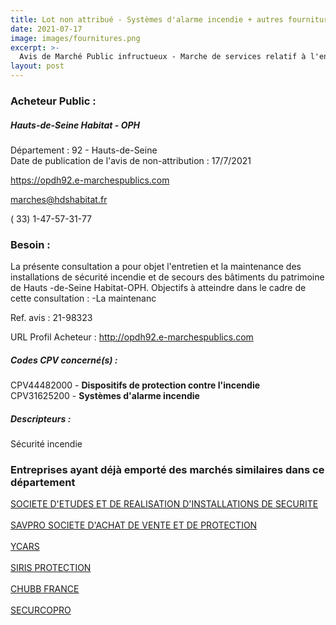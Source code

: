```yaml
---
title: Lot non attribué - Systèmes d'alarme incendie + autres fournitures
date: 2021-07-17
image: images/fournitures.png
excerpt: >-
  Avis de Marché Public infructueux - Marche de services relatif à l'entretien et la maintenance des équipements de sécurité incendie et de secours des bâtiments du patrimoine de Hauts-de-Seine Habitat - OPH (5 lots)
layout: post
---
```


### Acheteur Public :
##### Hauts-de-Seine Habitat - OPH
Département : 92 - Hauts-de-Seine<br/>
Date de publication de l'avis de non-attribution : 17/7/2021


https://opdh92.e-marchespublics.com

marches@hdshabitat.fr

( 33) 1-47-57-31-77
### Besoin :

La présente consultation a pour objet l'entretien et la maintenance des installations de sécurité incendie et de secours des bâtiments du patrimoine de Hauts -de-Seine Habitat-OPH. Objectifs à atteindre dans le cadre de cette consultation : -La maintenanc

Ref. avis : 21-98323

URL Profil Acheteur : http://opdh92.e-marchespublics.com

##### Codes CPV concerné(s) :
CPV44482000 - **Dispositifs de protection contre l'incendie** <br/>
CPV31625200 - **Systèmes d'alarme incendie** <br/>

##### Descripteurs :
Sécurité incendie <br/>

### Entreprises ayant déjà emporté des marchés similaires dans ce département
<a href="/entreprise-544/siren-308276088">SOCIETE D'ETUDES ET DE REALISATION D'INSTALLATIONS DE SECURITE</a><br/><br/>
<a href="/entreprise-547/siren-330076019">SAVPRO SOCIETE D'ACHAT DE VENTE ET DE PROTECTION</a><br/><br/>
<a href="/entreprise-548/siren-333050821">YCARS</a><br/><br/>
<a href="/entreprise-562/siren-449101427">SIRIS PROTECTION</a><br/><br/>
<a href="/entreprise-573/siren-702000522">CHUBB FRANCE</a><br/><br/>
<a href="/entreprise-580/siren-838097889">SECURCOPRO</a><br/><br/>
